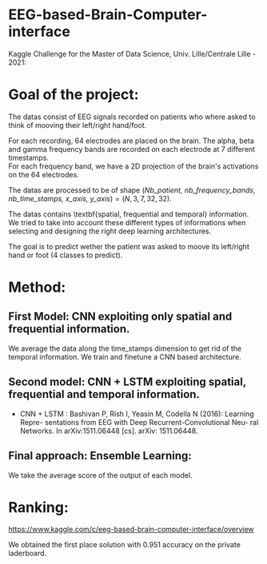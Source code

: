 ﻿# EEG-based-Brain-Computer-interface
Kaggle Challenge for the Master of Data Science, Univ. Lille/Centrale Lille - 2021: 

# Goal of the project: 

The datas consist of EEG signals recorded on patients who where asked to think of mooving their left/right hand/foot. 

For each recording, 64 electrodes are placed on the brain. The alpha, beta and gamma frequency bands are recorded on each electrode at 7 different timestamps.  
For each frequency band, we have a 2D projection of the brain's activations on the 64 electrodes. 

The datas are processed to be of shape $(\textit{Nb\_patient, nb\_frequency_bands, nb\_time\_stamps, x\_axis, y\_axis}) = (N, 3, 7, 32, 32)$. 

The datas contains \textbf{spatial, frequential and temporal} information. We tried to take into account these different types of informations when selecting and designing the right deep learning architectures.  

The goal is to predict wether the patient was asked to moove its left/right hand or foot (4 classes to predict). 

# Method: 

## First Model: CNN exploiting only spatial and frequential information. 

We average the data along the time_stamps dimension to get rid of the temporal information. 
We train and finetune a CNN based architecture. 

## Second model:  CNN + LSTM exploiting spatial, frequential and temporal information.

- CNN + LSTM : Bashivan P, Rish I, Yeasin M, Codella N (2016): Learning Repre- sentations from EEG with Deep Recurrent-Convolutional Neu- ral Networks. In arXiv:1511.06448 [cs]. arXiv: 1511.06448.

## Final approach: Ensemble Learning: 

We take the average score of the output of each model. 

# Ranking: 

https://www.kaggle.com/c/eeg-based-brain-computer-interface/overview

We obtained the first place solution with 0.951 accuracy on the private laderboard.





